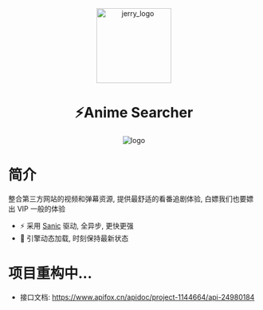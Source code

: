 <div align="center">
    <img src="https://ae01.alicdn.com/kf/U150c6f229b47468781c941fdd80545eak.png" width="150" alt="jerry_logo">
    <h1> ⚡Anime Searcher </h1>
    <img src="https://img.shields.io/github/v/release/zaxtyson/AnimeSearcher.svg?logo=bilibili" alt="logo">
</div>

# 简介

整合第三方网站的视频和弹幕资源, 提供最舒适的看番追剧体验, 白嫖我们也要嫖出 VIP 一般的体验

- ⚡ 采用 [Sanic](https://sanic.dev/zh/) 驱动, 全异步, 更快更强
- 🔭 引擎动态加载, 时刻保持最新状态

# 项目重构中...

- 接口文档: https://www.apifox.cn/apidoc/project-1144664/api-24980184